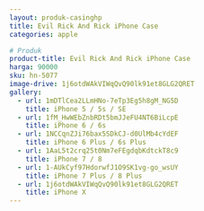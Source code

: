 ```yaml
---
layout: produk-casinghp
title: Evil Rick And Rick iPhone Case
categories: apple

# Produk
product-title: Evil Rick And Rick iPhone Case
harga: 90000
sku: hn-5077
image-drive: 1j6otdWAkVIWqQvQ90lk91et8GLG2QRET
gallery:
  - url: 1mDTlCea2LLmHNo-7eTp3Eg5h8gM_NG5D
    title: iPhone 5 / 5s / SE
  - url: 1fM_HwWEbZnbRDt5bmJJeFU4NT6BiLcpE
    title: iPhone 6 / 6s
  - url: 1NCCqnZJi76bax5SDkCJ-d0UlMb4cYdEF
    title: iPhone 6 Plus / 6s Plus
  - url: 1AaL5t2crq25t0Nm7eFEgdqbKdtckT8c9
    title: iPhone 7 / 8
  - url: 1-AUkCyf97HdorwfJ1O9SK1vg-go_wsUY
    title: iPhone 7 Plus / 8 Plus
  - url: 1j6otdWAkVIWqQvQ90lk91et8GLG2QRET
    title: iPhone X
---
```

